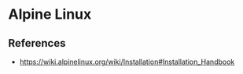 # Alpine Linux

## References
* https://wiki.alpinelinux.org/wiki/Installation#Installation_Handbook
